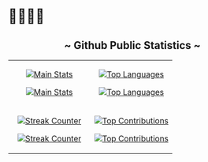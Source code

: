 <h1> 👋🏻👋🏻 </h1>

<!-- PROFILE STATS -->
<h2 align="center"> ~ Github Public Statistics ~ </h2>
<table width="100%">
  <tr>
    <!-- MAIN STATS -->
    <!-- Dark Mode -->
    <td width="50%">
      <p align="center">
        <a href="https://github.com/AvrilMZ#gh-dark-mode-only">
          <img align="center" src="https://github-readme-stats.vercel.app/api?username=AvrilMZ&show=prs_merged&show_icons=true&hide=contribs,prs&hide_border=true&theme=dracula#gh-dark-mode-only" alt="Main Stats"/>
        </a>
      </p>
    <!-- Light Mode -->
      <p align="center">
        <a href="https://github.com/AvrilMZ#gh-light-mode-only">
          <img align="center" src="https://github-readme-stats.vercel.app/api?username=AvrilMZ&show=prs_merged&show_icons=true&hide=contribs,prs&hide_border=true&theme=default#gh-light-mode-only" alt="Main Stats"/>
        </a>
      </p>
    </td>
    <!-- MOST USED LANGUAGES -->
    <!-- Dark Mode -->
    <td width="50%">
      <p align="center">
        <a href="https://github.com/AvrilMZ#gh-dark-mode-only">
          <img align="center" src="https://github-readme-stats.vercel.app/api/top-langs/?username=AvrilMZ&hide_border=true&theme=dracula#gh-dark-mode-only" alt="Top Languages"/>
        </a>
      </p>
    <!-- Light Mode -->
      <p align="center">
        <a href="https://github.com/AvrilMZ#gh-light-mode-only">
          <img align="center" src="https://github-readme-stats.vercel.app/api/top-langs/?username=AvrilMZ&hide_border=true&theme=default#gh-light-mode-only" alt="Top Languages"/>
        </a>
      </p>
    </td>
  </tr>
  <tr>
    <!-- STREAK -->
    <!-- Dark Mode -->
    <td width="50%">
      <p align="center">
        <a href="https://github.com/AvrilMZ#gh-dark-mode-only">
          <img align="center" src="https://streak-stats.demolab.com?user=AvrilMZ&theme=dracula&hide_border=true&date_format=j%20M%5B%20Y%5D&hide_total_contributions=true#gh-dark-mode-only" alt="Streak Counter"/>
        </a>
      </p>
    <!-- Light Mode -->
      <p align="center">
        <a href="https://github.com/AvrilMZ#gh-light-mode-only">
          <img align="center" src="https://streak-stats.demolab.com?user=AvrilMZ&theme=default&hide_border=true&date_format=j%20M%5B%20Y%5D&hide_total_contributions=true#gh-light-mode-only" alt="Streak Counter"/>
        </a>
      </p>
    </td>
    <!-- TOP CONTRIBUTIONS -->
    <!-- Dark Mode -->
    <td width="50%">
      <p align="center">
        <a href="https://github.com/AvrilMZ#gh-dark-mode-only">
          <img align="center" src="https://github-contributor-stats.vercel.app/api?username=AvrilMZ&limit=3&theme=dracula&hide_border=true&show_owner=true&combine_all_yearly_contributions=true#gh-dark-mode-only" alt="Top Contributions"/>
        </a>
      </p>
    <!-- Light Mode -->
      <p align="center">
        <a href="https://github.com/AvrilMZ#gh-light-mode-only">
          <img align="center" src="https://github-contributor-stats.vercel.app/api?username=AvrilMZ&limit=3&theme=default&hide_border=true&show_owner=true&combine_all_yearly_contributions=true#gh-light-mode-only" alt="Top Contributions"/>
        </a>
      </p>
    </td>
  </tr>
</table>

<!--
<div style="display: flex; justify-content: center; align-items: center; flex-wrap: wrap;">
-->
  <!-- EXTRA PINNED REPOSITORY -->
  <!-- Dark Mode -->
<!--
  <a href="https://github.com/AvrilMZ#gh-dark-mode-only" style="margin-right: 10px;">
    <img src="https://github-readme-stats.vercel.app/        LINK_DEL_REPO       &hide_border=true&theme=dracula#gh-dark-mode-only" alt="Pinned Repo"/>
  </a>
-->
  <!-- Light Mode -->
<!--
  <a href="https://github.com/AvrilMZ#gh-light-mode-only">
    <img src="https://github-readme-stats.vercel.app/        LINK_DEL_REPO       &hide_border=true&theme=default#gh-light-mode-only" alt="Pinned Repo"/>
  </a>
</div>
-->
